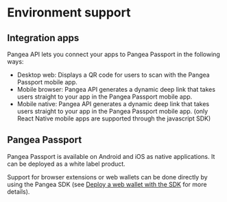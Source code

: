# Environment support

## Integration apps

Pangea API lets you connect your apps to Pangea Passport in the following ways:

* Desktop web: Displays a QR code for users to scan with the Pangea Passport mobile app.
* Mobile browser: Pangea API generates a dynamic deep link that takes users straight to your app in the Pangea Passport mobile app.
* Mobile native: Pangea API generates a dynamic deep link that takes users straight to your app in the Pangea Passport mobile app. (only React Native mobile apps are supported through the javascript SDK)

## Pangea Passport

Pangea Passport is available on Android and iOS as native applications. It can be deployed as a white label product.

Support for browser extensions or web wallets can be done directly by using the Pangea SDK (see [Deploy a web wallet with the SDK](../../guides/deploy-wallet/) for more details).
